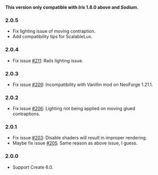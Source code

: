 **This version only compatible with _Iris_ 1.8.0 above and _Sodium_.**

### 2.0.5
- Fix lighting issue of moving contraption.
- Add compatibility tips for ScalableLux.

### 2.0.4
- Fix issue [#211](https://github.com/leon-o/iris-flw-compat/issues/211): Rails lighting issue.

### 2.0.3
- Fix issue [#209](https://github.com/leon-o/iris-flw-compat/issues/209): Incompatibility with Vanillin mod on NeoForge 1.21.1.

### 2.0.2
- Fix issue [#206](https://github.com/leon-o/iris-flw-compat/issues/206): Lighting not being applied on moving glued contraptions.

### 2.0.1
- Fix issue [#203](https://github.com/leon-o/iris-flw-compat/issues/203): Disable shaders will result in improper rendering.
- Maybe fix issue [#205](https://github.com/leon-o/iris-flw-compat/issues/205). Same reason as above issue, I guess.

### 2.0.0
- Support Create 6.0.

